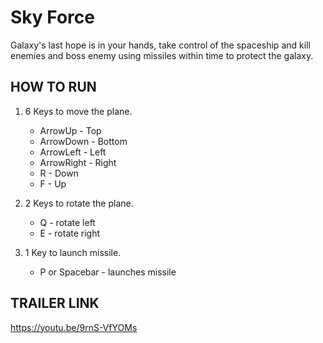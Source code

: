 # Sky Force

Galaxy's last hope is in your hands, take control of the spaceship and kill enemies and boss enemy using missiles within time to protect the galaxy.

## HOW TO RUN

1. 6 Keys to move the plane.
    - ArrowUp - Top
    - ArrowDown - Bottom
    - ArrowLeft - Left
    - ArrowRight - Right
    - R - Down
    - F - Up

2. 2 Keys to rotate the plane. 
    - Q - rotate left
    - E - rotate right

3. 1 Key to launch missile.
    - P or Spacebar - launches missile

## TRAILER LINK

https://youtu.be/9rnS-VfYOMs